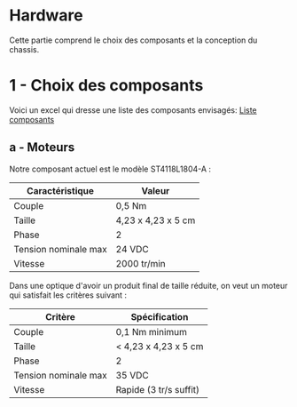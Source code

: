 

# Hardware

Cette partie comprend le choix des composants et la conception du chassis.

# 1 - Choix des composants

Voici un excel qui dresse une liste des composants envisagés:
[Liste composants](https://docs.google.com/spreadsheets/d/1jq-PL6Vh3QKGo2s5FMimd9EOxpTKTjlahbOYSqwu5ok/edit?gid=665021889#gid=665021889)

## a - Moteurs

Notre composant actuel est le modèle ST4118L1804-A :

| Caractéristique | Valeur |
|---------|---------------|
| Couple  | 0,5 Nm |
| Taille  | 4,23 x 4,23 x 5 cm |
| Phase | 2 |
| Tension nominale max | 24 VDC |
| Vitesse | 2000 tr/min |

Dans une optique d'avoir un produit final de taille réduite, on veut un moteur qui satisfait les critères suivant : 

| Critère | Spécification | 
|---------|---------------|
| Couple  | 0,1 Nm minimum |
| Taille  | < 4,23 x 4,23 x 5 cm |
| Phase | 2 |
| Tension nominale max | 35 VDC |
| Vitesse | Rapide (3 tr/s suffit) |









